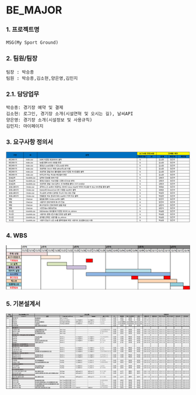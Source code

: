 # BE_MAJOR

### 1. 프로젝트명
```
MSG(My Sport Ground)
```
### 2. 팀원/팀장
```
팀장 : 박승종
팀원 : 박승종,김소현,양은영,김민지
```
### 2.1. 담당업무
```
박승종: 경기장 예약 및 결제
김소현: 로그인, 경기장 소개(시설연혁 및 오시는 길), 날씨API
양은영: 경기장 소개(시설정보 및 사용규칙)
김민지: 마이페이지
```
### 3. 요구사항 정의서
![요구사항](https://github.com/HYKim8/springPro/blob/master/bombom_%EC%9A%94%EA%B5%AC%EC%82%AC%ED%95%AD%EC%A0%95%EC%9D%98%EC%84%9C.png "요구사항 정의서") 
### 4. WBS
![WBS](https://github.com/shkim9019/BE_MAJOR/blob/master/BE_MAJOR_WBS.PNG "WBS") 

### 5. 기본설계서
![WBS](https://github.com/shkim9019/BE_MAJOR/blob/master/BE_MAJOR_%EA%B8%B0%EB%B3%B8%EC%84%A4%EA%B3%84%EC%84%9C.PNG "기본설계서") 


